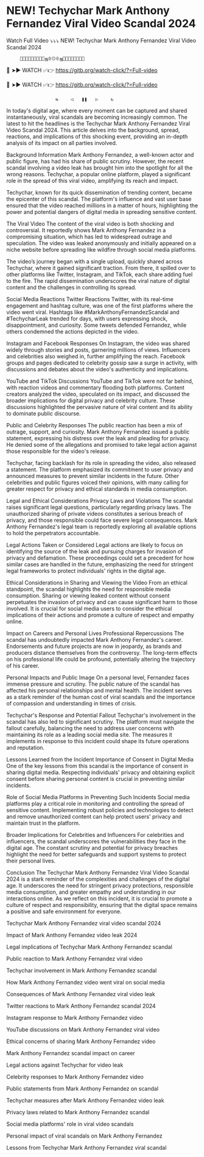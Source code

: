# NEW! Techychar Mark Anthony Fernandez Viral Video Scandal 2024

Watch Full Video ⤵️⤵️⤵️ NEW! Techychar Mark Anthony Fernandez Viral Video Scandal 2024

         💛💛💛💛💛💛💛💛💛ஜ۩۞۩ஜ💛💛💛💛💛💛💛💛
 
🍑 ➤► WATCH ✅👉 https://gitb.org/watch-click/?=Full-video
 
🍑 ➤► WATCH ✅👉 https://gitb.org/watch-click/?=Full-video

                      ⇆ㅤㅤㅤ◁ㅤㅤ❚❚ㅤㅤ▷ㅤㅤㅤ↻

In today's digital age, where every moment can be captured and shared instantaneously, viral scandals are becoming increasingly common. The latest to hit the headlines is the Techychar Mark Anthony Fernandez Viral Video Scandal 2024. This article delves into the background, spread, reactions, and implications of this shocking event, providing an in-depth analysis of its impact on all parties involved.

Background Information
Mark Anthony Fernandez, a well-known actor and public figure, has had his share of public scrutiny. However, the recent scandal involving a video leak has brought him into the spotlight for all the wrong reasons. Techychar, a popular online platform, played a significant role in the spread of this viral video, amplifying its reach and impact.

Techychar, known for its quick dissemination of trending content, became the epicenter of this scandal. The platform's influence and vast user base ensured that the video reached millions in a matter of hours, highlighting the power and potential dangers of digital media in spreading sensitive content.

The Viral Video
The content of the viral video is both shocking and controversial. It reportedly shows Mark Anthony Fernandez in a compromising situation, which has led to widespread outrage and speculation. The video was leaked anonymously and initially appeared on a niche website before spreading like wildfire through social media platforms.

The video’s journey began with a single upload, quickly shared across Techychar, where it gained significant traction. From there, it spilled over to other platforms like Twitter, Instagram, and TikTok, each share adding fuel to the fire. The rapid dissemination underscores the viral nature of digital content and the challenges in controlling its spread.

Social Media Reactions
Twitter Reactions
Twitter, with its real-time engagement and hashtag culture, was one of the first platforms where the video went viral. Hashtags like #MarkAnthonyFernandezScandal and #TechycharLeak trended for days, with users expressing shock, disappointment, and curiosity. Some tweets defended Fernandez, while others condemned the actions depicted in the video.

Instagram and Facebook Responses
On Instagram, the video was shared widely through stories and posts, garnering millions of views. Influencers and celebrities also weighed in, further amplifying the reach. Facebook groups and pages dedicated to celebrity gossip saw a surge in activity, with discussions and debates about the video's authenticity and implications.

YouTube and TikTok Discussions
YouTube and TikTok were not far behind, with reaction videos and commentary flooding both platforms. Content creators analyzed the video, speculated on its impact, and discussed the broader implications for digital privacy and celebrity culture. These discussions highlighted the pervasive nature of viral content and its ability to dominate public discourse.

Public and Celebrity Responses
The public reaction has been a mix of outrage, support, and curiosity. Mark Anthony Fernandez issued a public statement, expressing his distress over the leak and pleading for privacy. He denied some of the allegations and promised to take legal action against those responsible for the video's release.

Techychar, facing backlash for its role in spreading the video, also released a statement. The platform emphasized its commitment to user privacy and announced measures to prevent similar incidents in the future. Other celebrities and public figures voiced their opinions, with many calling for greater respect for privacy and ethical standards in media consumption.

Legal and Ethical Considerations
Privacy Laws and Violations
The scandal raises significant legal questions, particularly regarding privacy laws. The unauthorized sharing of private videos constitutes a serious breach of privacy, and those responsible could face severe legal consequences. Mark Anthony Fernandez's legal team is reportedly exploring all available options to hold the perpetrators accountable.

Legal Actions Taken or Considered
Legal actions are likely to focus on identifying the source of the leak and pursuing charges for invasion of privacy and defamation. These proceedings could set a precedent for how similar cases are handled in the future, emphasizing the need for stringent legal frameworks to protect individuals' rights in the digital age.

Ethical Considerations in Sharing and Viewing the Video
From an ethical standpoint, the scandal highlights the need for responsible media consumption. Sharing or viewing leaked content without consent perpetuates the invasion of privacy and can cause significant harm to those involved. It is crucial for social media users to consider the ethical implications of their actions and promote a culture of respect and empathy online.

Impact on Careers and Personal Lives
Professional Repercussions
The scandal has undoubtedly impacted Mark Anthony Fernandez's career. Endorsements and future projects are now in jeopardy, as brands and producers distance themselves from the controversy. The long-term effects on his professional life could be profound, potentially altering the trajectory of his career.

Personal Impacts and Public Image
On a personal level, Fernandez faces immense pressure and scrutiny. The public nature of the scandal has affected his personal relationships and mental health. The incident serves as a stark reminder of the human cost of viral scandals and the importance of compassion and understanding in times of crisis.

Techychar's Response and Potential Fallout
Techychar's involvement in the scandal has also led to significant scrutiny. The platform must navigate the fallout carefully, balancing the need to address user concerns with maintaining its role as a leading social media site. The measures it implements in response to this incident could shape its future operations and reputation.

Lessons Learned from the Incident
Importance of Consent in Digital Media
One of the key lessons from this scandal is the importance of consent in sharing digital media. Respecting individuals' privacy and obtaining explicit consent before sharing personal content is crucial in preventing similar incidents.

Role of Social Media Platforms in Preventing Such Incidents
Social media platforms play a critical role in monitoring and controlling the spread of sensitive content. Implementing robust policies and technologies to detect and remove unauthorized content can help protect users' privacy and maintain trust in the platform.

Broader Implications for Celebrities and Influencers
For celebrities and influencers, the scandal underscores the vulnerabilities they face in the digital age. The constant scrutiny and potential for privacy breaches highlight the need for better safeguards and support systems to protect their personal lives.

Conclusion
The Techychar Mark Anthony Fernandez Viral Video Scandal 2024 is a stark reminder of the complexities and challenges of the digital age. It underscores the need for stringent privacy protections, responsible media consumption, and greater empathy and understanding in our interactions online. As we reflect on this incident, it is crucial to promote a culture of respect and responsibility, ensuring that the digital space remains a positive and safe environment for everyone.

Techychar Mark Anthony Fernandez viral video scandal 2024

Impact of Mark Anthony Fernandez video leak 2024

Legal implications of Techychar Mark Anthony Fernandez scandal

Public reaction to Mark Anthony Fernandez viral video

Techychar involvement in Mark Anthony Fernandez scandal

How Mark Anthony Fernandez video went viral on social media

Consequences of Mark Anthony Fernandez viral video leak

Twitter reactions to Mark Anthony Fernandez scandal 2024

Instagram response to Mark Anthony Fernandez video

YouTube discussions on Mark Anthony Fernandez viral video

Ethical concerns of sharing Mark Anthony Fernandez video

Mark Anthony Fernandez scandal impact on career

Legal actions against Techychar for video leak

Celebrity responses to Mark Anthony Fernandez video

Public statements from Mark Anthony Fernandez on scandal

Techychar measures after Mark Anthony Fernandez video leak

Privacy laws related to Mark Anthony Fernandez scandal

Social media platforms' role in viral video scandals

Personal impact of viral scandals on Mark Anthony Fernandez

Lessons from Techychar Mark Anthony Fernandez viral scandal




